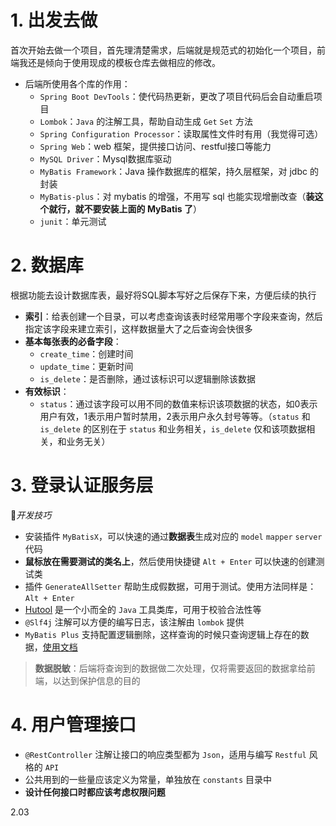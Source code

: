 # 1. 出发去做

首次开始去做一个项目，首先理清楚需求，后端就是规范式的初始化一个项目，前端我还是倾向于使用现成的模板仓库去做相应的修改。

+ 后端所使用各个库的作用：
	+ `Spring Boot DevTools`：使代码热更新，更改了项目代码后会自动重启项目
	+ `Lombok`：`Java` 的注解工具，帮助自动生成 `Get` `Set` 方法
	+ `Spring Configuration Processor`：读取属性文件时有用（我觉得可选）
	+ `Spring Web`：web 框架，提供接口访问、restful接口等能力
	+ `MySQL Driver`：Mysql数据库驱动
	+ `MyBatis Framework`：Java 操作数据库的框架，持久层框架，对 jdbc 的封装
	+ `MyBatis-plus`：对 mybatis 的增强，不用写 sql 也能实现增删改查（**装这个就行，就不要安装上面的 MyBatis 了**）
	+ `junit`：单元测试

# 2. 数据库

根据功能去设计数据库表，最好将SQL脚本写好之后保存下来，方便后续的执行

- **索引**：给表创建一个目录，可以考虑查询该表时经常用哪个字段来查询，然后指定该字段来建立索引，这样数据量大了之后查询会快很多
- **基本每张表的必备字段**：
	- `create_time`：创建时间
	- `update_time`：更新时间
	- `is_delete`：是否删除，通过该标识可以逻辑删除该数据
- **有效标识**：
	- `status`：通过该字段可以用不同的数值来标识该项数据的状态，如0表示用户有效，1表示用户暂时禁用，2表示用户永久封号等等。（`status` 和 `is_delete` 的区别在于 `status` 和业务相关，`is_delete` 仅和该项数据相关，和业务无关）

# 3. 登录认证服务层

🌟*开发技巧*
- 安装插件 `MyBatisX`，可以快速的通过**数据表**生成对应的 `model` `mapper` `server` 代码
- **鼠标放在需要测试的类名上**，然后使用快捷键 `Alt + Enter` 可以快速的创建测试类
- 插件 `GenerateAllSetter` 帮助生成假数据，可用于测试。使用方法同样是：`Alt + Enter`
- [Hutool](https://doc.hutool.cn/pages/index/#%F0%9F%93%9A%E7%AE%80%E4%BB%8B) 是一个小而全的 `Java` 工具类库，可用于校验合法性等
- `@Slf4j` 注解可以方便的编写日志，该注解由 `lombok` 提供
- `MyBatis Plus` 支持配置逻辑删除，这样查询的时候只查询逻辑上存在的数据，[使用文档](https://baomidou.com/guides/logic-delete/#_top)

> **数据脱敏**：后端将查询到的数据做二次处理，仅将需要返回的数据拿给前端，以达到保护信息的目的

# 4. 用户管理接口

- `@RestController` 注解让接口的响应类型都为 `Json`，适用与编写 `Restful` 风格的 `API`
- 公共用到的一些量应该定义为常量，单独放在 `constants` 目录中
- **设计任何接口时都应该考虑权限问题**


2.03
